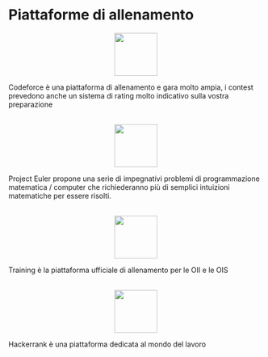 <h1>Piattaforme di allenamento</h1>

 
<p align="center">
    <a href="https://codeforces.com">
        <img height=85 src="https://sta.codeforces.com/s/19637/images/codeforces-logo-with-telegram.png">
    </a>
</p>
Codeforce è una piattaforma di allenamento e gara molto ampia, i contest prevedono anche un sistema di rating molto indicativo sulla vostra preparazione <br><br>

<p align="center">
    <a href="https://projecteuler.net/archives">
        <img height=85 src="https://projecteuler.net/themes/20201111/logo_default.png">
    </a>
</p>
Project Euler propone una serie di impegnativi problemi di programmazione matematica / computer che richiederanno più di semplici intuizioni matematiche per essere risolti.<br><br>

<p align="center">
    <a href="https://training.olinfo.it/#/overview">
        <img height=85 src="https://www.olimpiadi-informatica.it/images/logo.png">
    </a>
</p>
Training è la piattaforma ufficiale di allenamento per le OII e le OIS <br><br>

<p align="center">
    <a href="https://www.hackerrank.com">
        <img height=85 src="https://d3keuzeb2crhkn.cloudfront.net/hackerrank/assets/styleguide/logo_wordmark-f5c5eb61ab0a154c3ed9eda24d0b9e31.svg">
    </a>
</p>
Hackerrank è una piattaforma dedicata al mondo del lavoro
